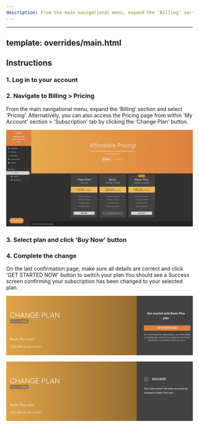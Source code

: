 ```yaml
---
description: From the main navigational menu, expand the ‘Billing’ section and select ‘Pricing’. Alternatively, you can also access the Pricing page from within 'My Account' section > 'Subscription' tab by clicking the 'Change Plan' button.
---
```

---
template: overrides/main.html
---

## Instructions
### 1. Log in to your account

### 2. Navigate to Billing > Pricing

  From the main navigational menu, expand the ‘Billing’ section and select ‘Pricing’. Alternatively, you can also access the Pricing page from within 'My Account' section > 'Subscription' tab by clicking the 'Change Plan' button.

  ![Access Pricing Page](/assets/images/access-pricing-upgrade.png "Access Pricing Page")

### 3. Select plan and click 'Buy Now' button

### 4. Complete the change

  On the last confirmation page, make sure all details are correct and click 'GET STARTED NOW' button to switch your plan.You should see a Success screen confirming your subscription has been changed to your selected plan.

  ![Confirm Change Page](/assets/images/change-checkout.png "Confirm Change Page")

  ![Confirm Change Success](/assets/images/change-checkout-success.png "Confirm Change Success")